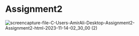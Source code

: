 # Assignment2
![screencapture-file-C-Users-AmirAli-Desktop-Assignment2-Assignment2-html-2023-11-14-02_30_00 (2)](https://github.com/AmiraliAhmadi5/Assignment2/assets/120505702/5ef2a43a-4c34-45e6-95b6-0089be78cb97)
